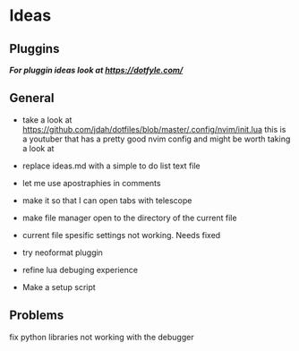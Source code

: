 # Ideas

## Pluggins
_**For pluggin ideas look at https://dotfyle.com/**_

## General
- take a look at https://github.com/jdah/dotfiles/blob/master/.config/nvim/init.lua this is a youtuber that has a pretty good nvim config and might be worth taking a look at

- replace ideas.md with a simple to do list text file

- let me use apostraphies in comments

- make it so that I can open tabs with telescope

- make file manager open to the directory of the current file 

- current file spesific settings not working. Needs fixed

- try neoformat pluggin

- refine lua debuging experience 

- Make a setup script

## Problems
fix python libraries not working with the debugger

